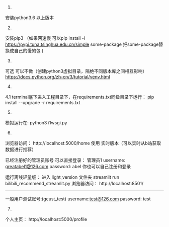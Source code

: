 1.
安装python3.6 以上版本

2. 
安装pip3 
（如果网速慢 可以pip install -i https://pypi.tuna.tsinghua.edu.cn/simple some-package  把some-package替换成自己的慢的包 )

3.
可选  可以不做（创建python3虚拟目录，隔绝不同版本库之间相互影响）
https://docs.python.org/zh-cn/3/tutorial/venv.html

4.
4.1
terminal底下进入工程目录下，在requirements.txt同级目录下运行：
pip install --upgrade -r requirements.txt

5.
模拟运行在:
python3 i1wsgi.py



6.
浏览器访问：
http://localhost:5000/home
使用 实时版本（可以实时从b站获取数据进行推荐）

已经注册好的管理员账号 可以直接登录：
管理员1
username: greatabel1@126.com
password: abel
你也可以自己注册和登录


运行离线轻量版：
进入 light_version 文件夹
streamlit run bilibili_recommend_streamlit.py
浏览器访问：
http://localhost:8501/

-------------------
一般用户测试账号:(geust_test)
username:test@126.com
password: test

7.
个人主页： http://localhost:5000/profile


